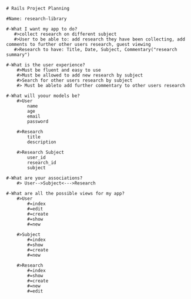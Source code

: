     # Rails Project Planning

    #Name: research-library

    #-What I want my app to do?
       #>collect research on different subject
       #>User to be able to: add research they have been collecting, add comments to further other users research, guest viewing
       #>Research to have: Title, Date, Subject, Commentary("research summary")

    #-What is the user experience?
        #>Must be fluent and easy to use
        #>Must be allowed to add new research by subject 
        #>Search for other users research by subject
        #> Must be ableto add further commentary to other users research

    #-What will yoour models be?
        #>User
            name
            age
            email
            password

        #>Research
            title 
            description

        #>Research Subject
            user_id
            research_id
            subject
            
    #-What are your associations?
        #> User-->Subject<--->Research

    #-What are all the possible views for my app?
        #>User
            #=index
            #=edit
            #=create
            #=show
            #=new

        #>Subject
            #=index
            #=show
            #=create
            #=new

        #>Research
            #=index
            #=show
            #=create
            #=new
            #=edit
    